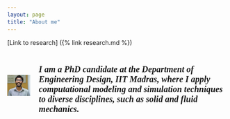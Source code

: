 ```yaml
---
layout: page
title: "About me"
---
```

[Link to research] ({% link research.md %})
<html>
  <head>
    <title>The title of the document</title>
    <style>
      .container {
        display: flex;
        align-items: center;
        justify-content: center
      }
      img {
        max-width: 100%
      }
      .image {
        flex-basis: 40%;
        order; 2;
      }
      .text {
        font-size: 20px;
        padding-left: 20px;
        font: italic 10px "Fira Sans", serif;
      }

   </style>
  </head>
  <body>
    <div class="container">
      <div class="image">
       <img src="pic.jpg"> 
      </div>
      <div class="text">
        <h1>I am a PhD candidate at the Department of Engineering Design, IIT Madras, where I apply computational modeling and simulation techniques to diverse disciplines, such as solid and fluid mechanics.
</h1>
      </div>
    </div>
  </body>
</html>
